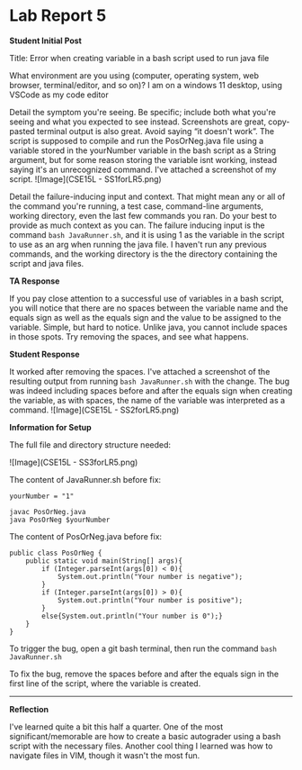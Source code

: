 # Lab Report 5

**Student Initial Post**

Title: Error when creating variable in a bash script used to run java file

What environment are you using (computer, operating system, web browser, terminal/editor, and so on)?
I am on a windows 11 desktop, using VSCode as my code editor

Detail the symptom you're seeing. Be specific; include both what you're seeing and what you expected to see instead. Screenshots are great, copy-pasted terminal output is also great. Avoid saying “it doesn't work”.
The script is supposed to compile and run the PosOrNeg.java file using a variable stored in the yourNumber variable in the bash script as a String argument, but for some reason storing the variable isnt working, instead saying it's an unrecognized command. I've attached a screenshot of my script.
![Image](CSE15L - SS1forLR5.png)

Detail the failure-inducing input and context. That might mean any or all of the command you're running, a test case, command-line arguments, working directory, even the last few commands you ran. Do your best to provide as much context as you can.
The failure inducing input is the command `bash JavaRunner.sh`, and it is using 1 as the variable in the script to use as an arg when running the java file. I haven't run any previous commands, and the working directory is the the directory containing the script and java files. 

**TA Response**

If you pay close attention to a successful use of variables in a bash script, you will notice that there are no spaces between the variable name and the equals sign as well as the equals sign and the value to be assigned to the variable. Simple, but hard to notice. Unlike java, you cannot include spaces in those spots. Try removing the spaces, and see what happens.

**Student Response**

It worked after removing the spaces. I've attached a screenshot of the resulting output from running `bash JavaRunner.sh` with the change. The bug was indeed including spaces before and after the equals sign when creating the variable, as with spaces, the name of the variable was interpreted as a command.
![Image](CSE15L - SS2forLR5.png)

**Information for Setup**

The full file and directory structure needed:

![Image](CSE15L - SS3forLR5.png)

The content of JavaRunner.sh before fix:
```
yourNumber = "1"

javac PosOrNeg.java
java PosOrNeg $yourNumber
```

The content of PosOrNeg.java before fix:
```
public class PosOrNeg {
    public static void main(String[] args){
        if (Integer.parseInt(args[0]) < 0){
            System.out.println("Your number is negative");
        }
        if (Integer.parseInt(args[0]) > 0){
            System.out.println("Your number is positive");
        }
        else{System.out.println("Your number is 0");}
    }
}
```

To trigger the bug, open a git bash terminal, then run the command `bash JavaRunner.sh`

To fix the bug, remove the spaces before and after the equals sign in the first line of the script, where the variable is created.

---
**Reflection**

I've learned quite a bit this half a quarter. One of the most significant/memorable are how to create a basic autograder using a bash script with the necessary files. Another cool thing I learned was how to navigate files in VIM, though it wasn't the most fun.
